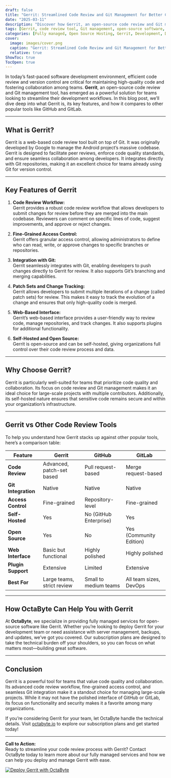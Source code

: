 ```yaml
---
draft: false
title: "Gerrit: Streamlined Code Review and Git Management for Better Collaboration"
date: "2025-03-11"
description: "Discover how Gerrit, an open-source code review and Git management tool, can enhance collaboration and streamline your development workflow. Learn about its features, benefits, and how it compares to other popular tools in the market."
tags: [Gerrit, code review tool, Git management, open-source software, collaboration tools, Gerrit vs GitHub, Gerrit vs GitLab, code review workflow, version control, software development tools]
categories: [Fully managed, Open Source Hosting, Gerrit, Development, Dev Tools]
cover:
  image: images/cover.png
  caption: "Gerrit: Streamlined Code Review and Git Management for Better Collaboration"
  relative: true
ShowToc: true
TocOpen: true
---
```



In today’s fast-paced software development environment, efficient code review and version control are critical for maintaining high-quality code and fostering collaboration among teams. **Gerrit**, an open-source code review and Git management tool, has emerged as a powerful solution for teams looking to streamline their development workflows. In this blog post, we’ll dive deep into what Gerrit is, its key features, and how it compares to other popular tools like GitHub and GitLab.

---

## What is Gerrit?

Gerrit is a web-based code review tool built on top of Git. It was originally developed by Google to manage the Android project’s massive codebase. Gerrit is designed to facilitate peer reviews, enforce code quality standards, and ensure seamless collaboration among developers. It integrates directly with Git repositories, making it an excellent choice for teams already using Git for version control.

---

## Key Features of Gerrit

1. **Code Review Workflow:**  
   Gerrit provides a robust code review workflow that allows developers to submit changes for review before they are merged into the main codebase. Reviewers can comment on specific lines of code, suggest improvements, and approve or reject changes.

2. **Fine-Grained Access Control:**  
   Gerrit offers granular access control, allowing administrators to define who can read, write, or approve changes to specific branches or repositories.

3. **Integration with Git:**  
   Gerrit seamlessly integrates with Git, enabling developers to push changes directly to Gerrit for review. It also supports Git’s branching and merging capabilities.

4. **Patch Sets and Change Tracking:**  
   Gerrit allows developers to submit multiple iterations of a change (called patch sets) for review. This makes it easy to track the evolution of a change and ensures that only high-quality code is merged.

5. **Web-Based Interface:**  
   Gerrit’s web-based interface provides a user-friendly way to review code, manage repositories, and track changes. It also supports plugins for additional functionality.

6. **Self-Hosted and Open Source:**  
   Gerrit is open-source and can be self-hosted, giving organizations full control over their code review process and data.

---

## Why Choose Gerrit?

Gerrit is particularly well-suited for teams that prioritize code quality and collaboration. Its focus on code review and Git management makes it an ideal choice for large-scale projects with multiple contributors. Additionally, its self-hosted nature ensures that sensitive code remains secure and within your organization’s infrastructure.

---

## Gerrit vs Other Code Review Tools

To help you understand how Gerrit stacks up against other popular tools, here’s a comparison table:

| Feature                | Gerrit                     | GitHub                     | GitLab                     |
|------------------------|----------------------------|----------------------------|----------------------------|
| **Code Review**        | Advanced, patch-set based  | Pull request-based         | Merge request-based        |
| **Git Integration**    | Native                     | Native                     | Native                     |
| **Access Control**     | Fine-grained               | Repository-level           | Fine-grained               |
| **Self-Hosted**        | Yes                        | No (GitHub Enterprise)     | Yes                        |
| **Open Source**        | Yes                        | No                         | Yes (Community Edition)    |
| **Web Interface**      | Basic but functional       | Highly polished            | Highly polished            |
| **Plugin Support**     | Extensive                  | Limited                    | Extensive                  |
| **Best For**           | Large teams, strict review | Small to medium teams      | All team sizes, DevOps     |

---

## How OctaByte Can Help You with Gerrit

At **OctaByte**, we specialize in providing fully managed services for open-source software like Gerrit. Whether you’re looking to deploy Gerrit for your development team or need assistance with server management, backups, and updates, we’ve got you covered. Our subscription plans are designed to take the technical burden off your shoulders, so you can focus on what matters most—building great software.

---

## Conclusion

Gerrit is a powerful tool for teams that value code quality and collaboration. Its advanced code review workflow, fine-grained access control, and seamless Git integration make it a standout choice for managing large-scale projects. While it may not have the polished interface of GitHub or GitLab, its focus on functionality and security makes it a favorite among many organizations.

If you’re considering Gerrit for your team, let OctaByte handle the technical details. Visit [octabyte.io](https://octabyte.io) to explore our subscription plans and get started today!

---

**Call to Action:**  
Ready to streamline your code review process with Gerrit? Contact OctaByte today to learn more about our fully managed services and how we can help you deploy and manage Gerrit with ease.

[![Deploy Gerrit with OctaByte](/images/deploy-on-octabyte.png)](https://octabyte.io/fully-managed-open-source-services/development/dev-tools/gerrit)